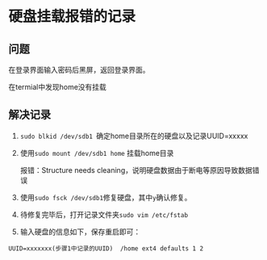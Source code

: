 # 硬盘挂载报错的记录

## 问题

在登录界面输入密码后黑屏，返回登录界面。

在termial中发现home没有挂载



## 解决记录

1. `sudo blkid /dev/sdb1 `确定home目录所在的硬盘以及记录UUID=xxxxx

2. 使用`sudo mount /dev/sdb1 home` 挂载home目录

    报错：Structure needs cleaning，说明硬盘数据由于断电等原因导致数据错误

3. 使用`sudo fsck /dev/sdb1`修复硬盘，其中`y`确认修复。

4. 待修复完毕后，打开记录文件夹`sudo vim /etc/fstab`

5. 输入硬盘的信息如下，保存重启即可：

```
UUID=xxxxxxx(步骤1中记录的UUID)  /home ext4 defaults 1 2
```

